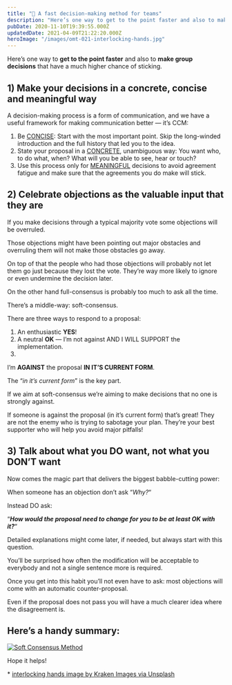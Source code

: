 ```yaml
---
title: "🤝 A fast decision-making method for teams"
description: "Here’s one way to get to the point faster and also to make group decisions that have a much higher chance of sticking. 1) Make your decisions in a concrete, concise and meaningful way A decision-ma..."
pubDate: 2020-11-10T19:39:55.000Z
updatedDate: 2021-04-09T21:22:20.000Z
heroImage: "/images/omt-021-interlocking-hands.jpg"
---
```

Here’s one way to **get to the point faster** and also to **make group decisions** that have a much higher chance of sticking.

## 1) Make your decisions in a concrete, concise and meaningful way

A decision-making process is a form of communication, and
we have a useful framework for making communication better —
it’s CCM:

1. Be [CONCISE](https://fluidcircle.net/2020/10/20/make-your-communication-concise/?ref=localhost): Start with the most important point. Skip the
   long-winded introduction and the full history that led you to
   the idea.
2. State your proposal in a [CONCRETE](https://fluidcircle.net/2020/10/15/make-your-communication-concrete/?ref=localhost), unambiguous way: You want who, to do what, when? What will
   you be able to see, hear or touch?
3. Use this process only for [MEANINGFUL](https://fluidcircle.net/2020/10/22/meaningful/?ref=localhost) decisions to avoid agreement fatigue and make sure that
   the agreements you do make will stick.

## 2) Celebrate objections as the valuable input that they are

If you make decisions through a typical majority vote some
objections will be overruled.  
  
Those objections might
have been pointing out major obstacles and overruling them will
not make those obstacles go away.  
  
On top of
that the people who had those objections will probably not
let them go just because they lost the vote. They’re
way more likely to ignore or even undermine the decision
later.  
  
On the other hand full-consensus is probably
too much to ask all the time.  
  
There’s a
middle-way: soft-consensus.  
  
There are three ways to
respond to a proposal:  
  
1. An
enthusiastic **YES**!  
2. A
neutral **OK** — I’m not against
AND I WILL SUPPORT the implementation.  
3.
I’m **AGAINST** the
proposal **IN IT’S CURRENT FORM**.  
  
The “*in it’s current form*” is the key part.  
  
If we aim at
soft-consensus we’re aiming to make decisions that no one
is strongly against.  
  
If someone is against the
proposal (in it’s current form) that’s great! They
are not the enemy who is trying to sabotage your plan.
They’re your best supporter who will help you avoid major
pitfalls!

## 3) Talk about what you DO want, not what you DON’T want

Now comes the magic part that delivers the biggest
babble-cutting power:  
  
When someone has an
objection don’t ask “*Why?*“  
  
Instead
DO ask:  
  
“***How would the proposal need to change for you to be at
least OK with it?***“  
  
Detailed explanations might come later, if
needed, but always start with this question.  
  
You’ll
be surprised how often the modification will be acceptable to
everybody and not a single sentence more is required.  
  
Once
you get into this habit you’ll not even have to ask: most
objections will come with an automatic counter-proposal.  
  
Even
if the proposal does not pass you will have a much clearer
idea where the disagreement is.

## Here’s a handy summary:

[![Soft Consensus Method](/images/omt-021-soft-consensus.jpg)](/images/omt-021-soft-consensus.jpg)

Hope it helps!  
  
\* [interlocking hands image by Kraken Images via Unsplash](https://unsplash.com/@krakenimages?ref=localhost)
